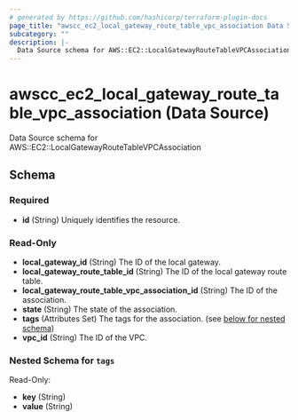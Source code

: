 ```yaml
---
# generated by https://github.com/hashicorp/terraform-plugin-docs
page_title: "awscc_ec2_local_gateway_route_table_vpc_association Data Source - terraform-provider-awscc"
subcategory: ""
description: |-
  Data Source schema for AWS::EC2::LocalGatewayRouteTableVPCAssociation
---
```


# awscc_ec2_local_gateway_route_table_vpc_association (Data Source)

Data Source schema for AWS::EC2::LocalGatewayRouteTableVPCAssociation



<!-- schema generated by tfplugindocs -->
## Schema

### Required

- **id** (String) Uniquely identifies the resource.

### Read-Only

- **local_gateway_id** (String) The ID of the local gateway.
- **local_gateway_route_table_id** (String) The ID of the local gateway route table.
- **local_gateway_route_table_vpc_association_id** (String) The ID of the association.
- **state** (String) The state of the association.
- **tags** (Attributes Set) The tags for the association. (see [below for nested schema](#nestedatt--tags))
- **vpc_id** (String) The ID of the VPC.

<a id="nestedatt--tags"></a>
### Nested Schema for `tags`

Read-Only:

- **key** (String)
- **value** (String)



